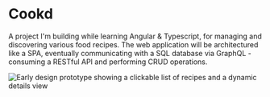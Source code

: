 # Cookd

A project I'm building while learning Angular & Typescript, 
for managing and discovering various food recipes.
The web application will be architectured like a SPA, 
eventually communicating with a SQL database via GraphQL - 
consuming a RESTful API and performing CRUD operations. 

![Early design prototype showing a clickable list of recipes and a dynamic details view](https://s14.postimg.org/9n54ccsox/cookd_ui_1.png)
